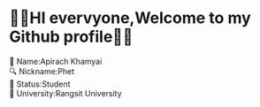 # 👋👋HI evervyone,Welcome to my Github profile👋👋
🐣 Name:Apirach Khamyai<br> 
 🔍 Nickname:Phet<br>
   📕  Status:Student<br>
     🏫  University:Rangsit University<br>

